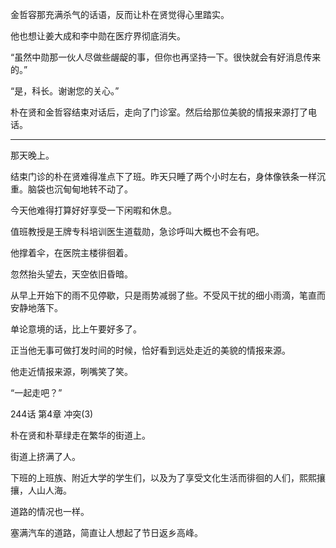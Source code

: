 金哲容那充满杀气的话语，反而让朴在贤觉得心里踏实。

他也想让姜大成和李中勋在医疗界彻底消失。

“虽然中勋那一伙人尽做些龌龊的事，但你也再坚持一下。很快就会有好消息传来的。”

“是，科长。谢谢您的关心。”

朴在贤和金哲容结束对话后，走向了门诊室。然后给那位美貌的情报来源打了电话。

* * *

那天晚上。

结束门诊的朴在贤难得准点下了班。昨天只睡了两个小时左右，身体像铁条一样沉重。脑袋也沉甸甸地转不动了。

今天他难得打算好好享受一下闲暇和休息。

值班教授是王牌专科培训医生道载勋，急诊呼叫大概也不会有吧。

他撑着伞，在医院主楼徘徊着。

忽然抬头望去，天空依旧昏暗。

从早上开始下的雨不见停歇，只是雨势减弱了些。不受风干扰的细小雨滴，笔直而安静地落下。

单论意境的话，比上午要好多了。

正当他无事可做打发时间的时候，恰好看到远处走近的美貌的情报来源。

他走近情报来源，咧嘴笑了笑。

“一起走吧？”

244话 第4章 冲突(3)

朴在贤和朴草绿走在繁华的街道上。

街道上挤满了人。

下班的上班族、附近大学的学生们，以及为了享受文化生活而徘徊的人们，熙熙攘攘，人山人海。

道路的情况也一样。

塞满汽车的道路，简直让人想起了节日返乡高峰。